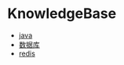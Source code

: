 # KnowledgeBase

* [java](https://github.com/TransientWang/Knowledge/base/java/blob/master/base/java/java.md)
* [数据库](https://github.com/TransientWang/Knowledge/base/java/blob/master/base/java/数据库.md)
* [redis](https://github.com/TransientWang/Knowledge/base/redis.md)

